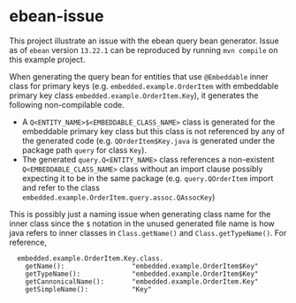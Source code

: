 # ebean-issue

This project illustrate an issue with the ebean query bean generator. Issue as of `ebean` version `13.22.1` can be reproduced by running `mvn compile` on this example project.

When generating the query bean for entities that use `@Embeddable` inner class for primary keys (e.g. `embedded.example.OrderItem` with embeddable primary key class `embedded.example.OrderItem.Key`), it generates the following non-compilable code.
 * A `Q<ENTITY_NAME>$<EMBEDDABLE_CLASS_NAME>` class is generated for the embeddable primary key class but this class is not referenced by any of the generated code (e.g. `QOrderItem$Key.java` is generated under the package path `query` for class `Key`).
 * The generated `query.Q<ENTITY_NAME>` class references a non-existent `Q<EMBEDDABLE_CLASS_NAME>` class without an import clause possibly expecting it to be in the same package (e.g. `query.QOrderItem` import and refer to the class `embedded.example.OrderItem.query.assoc.QAssocKey`)

This is possibly just a naming issue when generating class name for the inner class since the `$` notation in the unused generated file name is how java refers to inner classes in `Class.getName()` and `Class.getTypeName()`. For reference,
```
  embedded.example.OrderItem.Key.class.
    getName():                 "embedded.example.OrderItem$Key"
    getTypeName():             "embedded.example.OrderItem$Key"
    getCannonicalName():       "embedded.example.OrderItem.Key"
    getSimpleName():           "Key"
```
